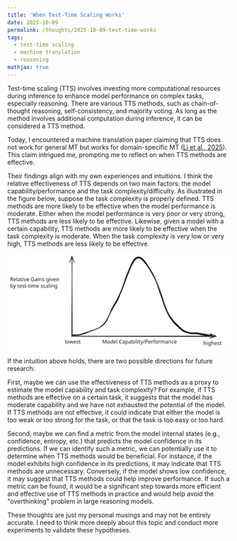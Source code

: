 ```yaml
---
title: 'When Test-Time Scaling Works'
date: 2025-10-09
permalink: /thoughts/2025-10-09-test-time-works
tags:
  - test-time scaling
  - machine translation
  - reasoning
mathjax: true
---
```


Test-time scaling (TTS) involves investing more computational resources during inference to enhance model performance on complex tasks, especially reasoning. There are various TTS methods, such as chain-of-thought reasoning, self-consistency, and majority voting. As long as the method involves additional computation during inference, it can be considered a TTS method. 

Today, I encountered a machine translation paper claiming that TTS does not work for general MT but works for domain-specific MT ([Li et al., 2025](https://arxiv.org/abs/2510.06471)). This claim intrigued me, prompting me to reflect on when TTS methods are effective. 

Their findings align with my own experiences and intuitions. I think the relative effectiveness of TTS depends on two main factors: the model capability/performance and the task complexity/difficulty. As illustrated in the figure below, suppose the task complexity is properly defined. TTS methods are more likely to be effective when the model performance is moderate. Either when the model performance is very poor or very strong, TTS methods are less likely to be effective. Likewise, given a model with a certain capability, TTS methods are more likely to be effective when the task complexity is moderate. When the task complexity is very low or very high, TTS methods are less likely to be effective.

![Relative effectiveness of Test-Time Scaling](/images/thoughts/2025-10-09-test-time-works/test-time-scaling-2025-10-09-1104.svg)

If the intuition above holds, there are two possible directions for future research:

First, maybe we can use the effectiveness of TTS methods as a proxy to estimate the model capability and task complexity? For example, if TTS methods are effective on a certain task, it suggests that the model has moderate capability and we have not exhausted the potential of the model. If TTS methods are not effective, it could indicate that either the model is too weak or too strong for the task, or that the task is too easy or too hard.

Second, maybe we can find a metric from the model internal states (e.g., confidence, entropy, etc.) that predicts the model confidence in its predictions. If we can identify such a metric, we can potentially use it to determine when TTS methods would be beneficial. For instance, if the model exhibits high confidence in its predictions, it may indicate that TTS methods are unnecessary. Conversely, if the model shows low confidence, it may suggest that TTS methods could help improve performance. If such a metric can be found, it would be a significant step towards more efficient and effective use of TTS methods in practice and would help avoid the "overthinking" problem in large reasoning models.

These thoughts are just my personal musings and may not be entirely accurate. I need to think more deeply about this topic and conduct more experiments to validate these hypotheses.